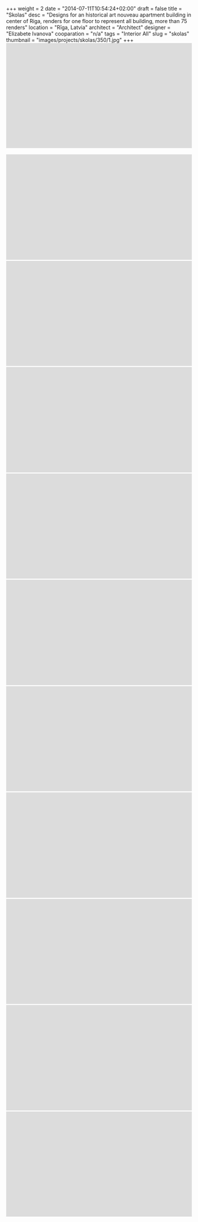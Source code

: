 +++
weight = 2
date = "2014-07-11T10:54:24+02:00"
draft = false
title = "Skolas"
desc = "Designs for an historical art nouveau apartment building in center of Riga, renders for one floor to represent all building, more than 75 renders"
location = "Rīga, Latvia"
architect = "Architect"
designer = "Elizabete Ivanova"
cooparation = "n/a"
tags    = "Interior All"
slug = "skolas"
thumbnail = "images/projects/skolas/350/1.jpg"
+++
<img src="../../images/placeholder.png" alt="skolas"  data-sizes="auto" data-src="../../images/projects/skolas/1100/1.jpg" data-srcset="../../images/projects/skolas/350/1.jpg 350w, ../../images/projects/skolas/700/1.jpg 700w, ../../images/projects/skolas/1100/1.jpg 1100w" class="lazyload" />

<img src="../../images/placeholder.png" alt="skolas"  data-sizes="auto" data-src="../../images/projects/skolas/1100/6.jpg" data-srcset="../../images/projects/skolas/350/2.jpg 350w, ../../images/projects/skolas/700/2.jpg 700w, ../../images/projects/skolas/1100/2.jpg 1100w" class="lazyload" />

<img src="../../images/placeholder.png" alt="skolas"  data-sizes="auto" data-src="../../images/projects/skolas/1100/3.jpg" data-srcset="../../images/projects/skolas/350/3.jpg 350w, ../../images/projects/skolas/700/3.jpg 700w, ../../images/projects/skolas/1100/3.jpg 1100w" class="lazyload" />

<img src="../../images/placeholder.png" alt="skolas"  data-sizes="auto" data-src="../../images/projects/skolas/1100/4.jpg" data-srcset="../../images/projects/skolas/350/4.jpg 350w, ../../images/projects/skolas/700/4.jpg 700w, ../../images/projects/skolas/1100/4.jpg 1100w" class="lazyload" />

<img src="../../images/placeholder.png" alt="skolas"  data-sizes="auto" data-src="../../images/projects/skolas/1100/5.jpg" data-srcset="../../images/projects/skolas/350/5.jpg 350w, ../../images/projects/skolas/700/5.jpg 700w, ../../images/projects/skolas/1100/5.jpg 1100w" class="lazyload" />

<img src="../../images/placeholder.png" alt="skolas"  data-sizes="auto" data-src="../../images/projects/skolas/1100/6.jpg" data-srcset="../../images/projects/skolas/350/6.jpg 350w, ../../images/projects/skolas/700/6.jpg 700w, ../../images/projects/skolas/1100/6.jpg 1100w" class="lazyload" />

<img src="../../images/placeholder.png" alt="skolas"  data-sizes="auto" data-src="../../images/projects/skolas/1100/7.jpg" data-srcset="../../images/projects/skolas/350/7.jpg 350w, ../../images/projects/skolas/700/7.jpg 700w, ../../images/projects/skolas/1100/7.jpg 1100w" class="lazyload" />

<img src="../../images/placeholder.png" alt="skolas"  data-sizes="auto" data-src="../../images/projects/skolas/1100/8.jpg" data-srcset="../../images/projects/skolas/350/8.jpg 350w, ../../images/projects/skolas/700/8.jpg 700w, ../../images/projects/skolas/1100/8.jpg 1100w" class="lazyload" />

<img src="../../images/placeholder.png" alt="skolas"  data-sizes="auto" data-src="../../images/projects/skolas/1100/9.jpg" data-srcset="../../images/projects/skolas/350/9.jpg 350w, ../../images/projects/skolas/700/9.jpg 700w, ../../images/projects/skolas/1100/9.jpg 1100w" class="lazyload" />

<img src="../../images/placeholder.png" alt="skolas"  data-sizes="auto" data-src="../../images/projects/skolas/1100/10.jpg" data-srcset="../../images/projects/skolas/350/10.jpg 350w, ../../images/projects/skolas/700/10.jpg 700w, ../../images/projects/skolas/1100/10.jpg 1100w" class="lazyload" />

<img src="../../images/placeholder.png" alt="skolas"  data-sizes="auto" data-src="../../images/projects/skolas/1100/11.jpg" data-srcset="../../images/projects/skolas/350/11.jpg 350w, ../../images/projects/skolas/700/11.jpg 700w, ../../images/projects/skolas/1100/11.jpg 1100w" class="lazyload" />
